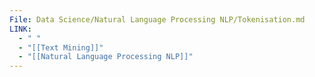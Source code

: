 ```yaml
---
File: Data Science/Natural Language Processing NLP/Tokenisation.md
LINK:
  - " "
  - "[[Text Mining]]"
  - "[[Natural Language Processing NLP]]"
---
```
































